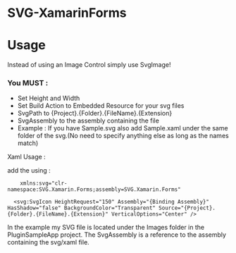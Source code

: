 # SVG-XamarinForms

# Usage
Instead of using an Image Control simply use SvgImage!

### You MUST :

- Set Height and Width
- Set Build Action to Embedded Resource for your svg files 
- SvgPath to {Project}.{Folder}.{FileName}.{Extension}
- SvgAssembly to the assembly containing the file
 - Example : If you have Sample.svg also add Sample.xaml under the same folder of the svg.(No need to specify anything else as long as the names match)	


Xaml Usage : 

add the using :
```
    xmlns:svg="clr-namespace:SVG.Xamarin.Forms;assembly=SVG.Xamarin.Forms"
```

```
  <svg:SvgIcon HeightRequest="150" Assembly="{Binding Assembly}" HasShadow="false" BackgroundColor="Transparent" Source="{Project}.{Folder}.{FileName}.{Extension}" VerticalOptions="Center" />
```

In the example my SVG file is located under the Images folder in the PluginSampleApp project. The SvgAssembly is a reference to the assembly containing the svg/xaml file.